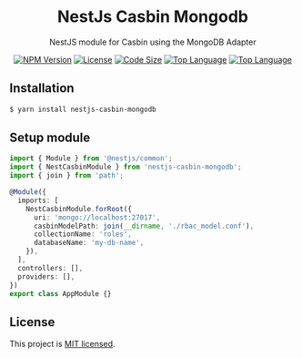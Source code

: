 <h1 align="center">
NestJs Casbin Mongodb
</h1>
  
<p align="center">
  NestJS module for Casbin using the MongoDB Adapter
</p>
    <p align="center">
</p>

<p align="center">
<a href="https://www.npmjs.com/package/nestjs-casbin-mongodb" target="_blank"><img src="https://img.shields.io/npm/v/nestjs-casbin-mongodb?style=flat-square" alt="NPM Version"/></a>
<a href="https://img.shields.io/github/license/juicycleff/nestjs-casbin-mongodb?style=flat-square" target="_blank"><img src="https://img.shields.io/github/license/juicycleff/nestjs-casbin-mongodb?style=flat-square" alt="License"/></a>
<a href="https://img.shields.io/github/languages/code-size/juicycleff/nestjs-casbin-mongodb?style=flat-square" target="_blank"><img src="https://img.shields.io/github/languages/code-size/juicycleff/nestjs-casbin-mongodb?style=flat-square" alt="Code Size"/></a>
<a href="https://img.shields.io/github/languages/top/juicycleff/nestjs-casbin-mongodb?style=flat-square" target="_blank"><img src="https://img.shields.io/github/languages/top/juicycleff/nestjs-casbin-mongodb?style=flat-square" alt="Top Language"/></a>
<a href="https://img.shields.io/codacy/grade/81314c5a5cb04baabe3eb5262b859288?style=flat-square" target="_blank"><img src="https://img.shields.io/codacy/grade/dc460840375d4ac995f5647a5ed10179?style=flat-square" alt="Top Language"/></a>
</p>

## Installation

```bash
$ yarn install nestjs-casbin-mongodb
```

## Setup module

```typescript
import { Module } from '@nestjs/common';
import { NestCasbinModule } from 'nestjs-casbin-mongodb';
import { join } from 'path';

@Module({
  imports: [
    NestCasbinModule.forRoot({
      uri: 'mongo://localhost:27017',
      casbinModelPath: join(__dirname, './rbac_model.conf'),
      collectionName: 'roles',
      databaseName: 'my-db-name',
    }),
  ],
  controllers: [],
  providers: [],
})
export class AppModule {}


```

## License

  This project is [MIT licensed](LICENSE).
